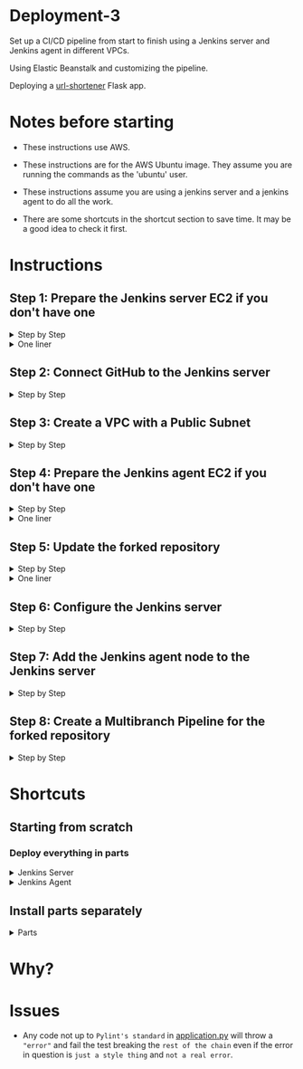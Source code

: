 # Deployment-3
Set up a CI/CD pipeline from start to finish using a Jenkins server and Jenkins agent in different VPCs.

Using Elastic Beanstalk and customizing the pipeline. 

Deploying a [url-shortener](https://github.com/RichardDeodutt/kuralabs_deployment_3) Flask app.

# Notes before starting

- These instructions use AWS. 

- These instructions are for the AWS Ubuntu image. They assume you are running the commands as the 'ubuntu' user. 

- These instructions assume you are using a jenkins server and a jenkins agent to do all the work. 

- There are some shortcuts in the shortcut section to save time. It may be a good idea to check it first. 

# Instructions

## Step 1: Prepare the Jenkins server EC2 if you don't have one

<details>

<summary>Step by Step</summary>

- Create/Launch an EC2 using the AWS Console in your region of choice, `Asia Pacific (Tokyo) or ap-northeast-1` in my case. 

- Set the `Name and tags` `Name` to anything you want, `Application and OS Images (Amazon Machine Image)` to Ubuntu 64-bit (x86), `Instance type` to t2.micro. 

- Set the `Key pair(login)` to any keypair you have access to or create one. `Network Settings` set the security group to one with ports 80 and 22 open or create one with those ports open. For `Network` use the default VPC and network settings. Launch with `default settings` for the rest is fine. 

- `SSH or connect` to the ec2 when it is running. 

    Example below: 

    ```
    ssh -i ~/.ssh/keyfile.pem root@18.179.26.45
    ```

- `Download` the `jenkins keyring` for the package repository source list. 

    Example below: 

    ```
    wget -q -O - https://pkg.jenkins.io/debian-stable/jenkins.io.key | sudo gpg --batch --yes --dearmor -o /usr/share/keyrings/jenkins.gpg
    ```

- `Install` the `jenkins keyring` to the package repository source list. 

    Example below: 

    ```
    sudo sh -c 'echo deb [signed-by=/usr/share/keyrings/jenkins.gpg] http://pkg.jenkins.io/debian-stable binary/ > /etc/apt/sources.list.d/jenkins.list'
    ```

- `Update` the package repository source list. 

    Example below: 

    ```
    sudo apt update
    ```

- `Install` the `apt` packages `default-jre`. 

    Example below: 

    ```
    sudo apt install -y default-jre
    ```

- `Install` the `apt` packages `jenkins`. 

    Example below: 

    ```
    sudo apt install -y jenkins
    ```

- `Install` the `apt` packages `nginx`. 

    Example below: 

    ```
    sudo apt install -y nginx
    ```

- `Install` the `apt` packages `curl`. 

    Example below: 

    ```
    sudo apt install -y curl
    ```

- `Edit` /etc/nginx/sites-enabled/default to look like the following or `Download` and `Set` the nginx configuration. 

    <details>

    <summary>Config</summary>

    - `/etc/nginx/sites-enabled/default` file. 

        Example below: 

        ```
        sudo nano /etc/nginx/sites-enabled/default
        ```

        ```
        server {
                listen 80;

                root /var/www/html;

                index index.html index.htm index.nginx-debian.html;

                server_name _;

                location / {
                        proxy_pass http://127.0.0.1:8080;
                        proxy_set_header Host $host;
                        proxy_set_header x-Forward-For $proxy_add_x_forwarded_for;
                }
        }
        ```

    </details>

    <details>

    <summary>Download and Set</summary>

    - `/etc/nginx/sites-enabled/default` file. 

        Example below: 

        ```
        sudo curl -s "https://raw.githubusercontent.com/RichardDeodutt/Deployment-3/main/Configs/server-nginx-default" | sudo tee /etc/nginx/sites-enabled/default > /dev/null 2>&1
        ```

    </details>

- `Restart` nginx

    Example below: 

    ```
    sudo systemctl restart nginx
    ```

 - `Get` the secret password and save it for future use. 

    Example below: 

    ```
    sudo cat /var/lib/jenkins/secrets/initialAdminPassword
    ```

</details>

<details>

<summary>One liner</summary>

 - `One liner` to do do everything above at once. 

    Example below: 

    ```
    wget -q -O - https://pkg.jenkins.io/debian-stable/jenkins.io.key | sudo gpg --batch --yes --dearmor -o /usr/share/keyrings/jenkins.gpg && sudo sh -c 'echo deb [signed-by=/usr/share/keyrings/jenkins.gpg] http://pkg.jenkins.io/debian-stable binary/ > /etc/apt/sources.list.d/jenkins.list' && sudo apt update && sudo apt install -y default-jre && sudo apt install -y jenkins && sudo apt install -y nginx && sudo apt install -y curl && sudo curl -s "https://raw.githubusercontent.com/RichardDeodutt/Deployment-3/main/Configs/server-nginx-default" | sudo tee /etc/nginx/sites-enabled/default > /dev/null 2>&1 && sudo systemctl restart nginx && sudo cat /var/lib/jenkins/secrets/initialAdminPassword
    ```

</details>

## Step 2: Connect GitHub to the Jenkins server

<details>

<summary>Step by Step</summary>

- Create/Generate a [personal access token in GitHub](https://github.com/settings/tokens) for the Jenkins server and webhook if you don't have one. I added all the `repo`, `admin:repo_hook` and `notifications` permissions. When done save the token for future use. 

- Fork the [deployment repository](https://github.com/kura-labs-org/kuralabs_deployment_3) and using this forked repository connect it to the Jenkins server webhook in the settings of the newly forked repository. 

- Connect the webhook by configuring the setting as the following. 

    <details>

    <summary>Settings</summary>

    - The `Payload URL` to your Jenkins server webhook. 

        Example `Payload URL`
        ```
        http://35.77.201.219/github-webhook/
        ```
    
    - The `Content type` to application/json. 
    
    - The `Which events would you like to trigger this webhook?` to 'Send me everything.'. 
    
    - The `Active` checkbox to checked. 

    </details>
    
- Then when everything is set click `Add webhook` to connect the forked repository to the Jenkins server webhook. 

</details>

## Step 3: Create a VPC with a Public Subnet

<details>

<summary>Step by Step</summary>

- Navigate to the `VPC` section on the AWS services list from the AWS Console and click `Create VPC`. 

- Under `Resources to create` select VPC only and under `Name tag - optional` enter a name for the VPC to recognize it easier. 

- Under `IPv4 CIDR block` leave it at IPv4 CIDR manual input and under `IPv4 CIDR` enter a cider such as `172.25.0.0/16`. 

- Everything else should be default so click `Create VPC`. 

- Once the VPC is created click on `Subnets` to go to the subnets section then click `Create subnet` and under `VPC ID` select the VPC you just created. 

- Under `Subnet name` enter a name for the subnet to recognize it easier. Under `Availability Zone` select any of them as it does not matter for now. For `IPv4 CIDR block` enter a cidr block such as `172.25.0.0/18`. 

- Everything else should be default so click `Create subnet` to create the subnet. 

- The route table should have automatically been created and we don't need to touch it so leave it alone. 

- Once the subnet is created click on `Internet gateways` to go to the Internet gateways section then if a internet gateway is not already attached to your created VPC then click `Create internet gateway`.

- Under `Name tag` enter a name for the internet gateway to recognize it easier. Once done click `Create internet gateway`. Once created attach it to your VPC to give your VPC internet. 

</details>


## Step 4: Prepare the Jenkins agent EC2 if you don't have one

<details>

<summary>Step by Step</summary>

- Create/Launch an EC2 using the AWS Console in your region of choice, `Asia Pacific (Tokyo) or ap-northeast-1` in my case. 

- Set the `Name and tags` `Name` to anything you want, `Application and OS Images (Amazon Machine Image)` to Ubuntu 64-bit (x86), `Instance type` to t2.micro. 

- Set the `Key pair(login)` to any keypair you have access to or create one. For `Network` use a different VPC than the default VPC and a public subnet and make sure `Auto-assign public IP` is enabled. `Network Settings` set the security group to one with ports 80 and 22 open or create one with those ports open. Launch with `default settings` for the rest is fine. 

- `SSH or connect` to the ec2 when it is running. 

    Example below: 

    ```
    ssh -i ~/.ssh/keyfile.pem root@18.180.26.45
    ```

- `Update` the package repository source list. 

    Example below: 

    ```
    sudo apt update
    ```

- `Install` the `apt` packages `default-jre`. 

    Example below: 

    ```
    sudo apt install -y default-jre
    ```

- `Install` the `apt` packages `python3-pip`. 

    Example below: 

    ```
    sudo apt install -y python3-pip
    ```

- `Install` the `apt` packages `python3.10-venv`. 

    Example below: 

    ```
    sudo apt install -y python3.10-venv
    ```

- `Install` the `apt` packages `nginx`. 

    Example below: 

    ```
    sudo apt install -y nginx

- `Edit` /etc/nginx/sites-enabled/default to look like the following or `Download` and `Set` the nginx configuration. 

    <details>

    <summary>Config</summary>

    - `/etc/nginx/sites-enabled/default` file. 

        Example below: 

        ```
        sudo nano /etc/nginx/sites-enabled/default
        ```

        ```
        server {
                listen 80;

                root /var/www/html;

                index index.html index.htm index.nginx-debian.html;

                server_name _;

                location / {
                        proxy_pass http://127.0.0.1:8000;
                        proxy_set_header Host $host;
                        proxy_set_header x-Forward-For $proxy_add_x_forwarded_for;
                }
        }
        ```

    </details>

    <details>

    <summary>Download and Set</summary>

    - `/etc/nginx/sites-enabled/default` file. 

        Example below: 

        ```
        sudo curl -s "https://raw.githubusercontent.com/RichardDeodutt/Deployment-3/main/Configs/agent-nginx-default" | sudo tee /etc/nginx/sites-enabled/default > /dev/null 2>&1
        ```

    </details>

- `Restart` nginx

    Example below: 

    ```
    sudo systemctl restart nginx
    ```

</details>

<details>

<summary>One liner</summary>

 - `One liner` to do do everything above at once. 

    Example below: 

    ```
    sudo apt update && sudo apt install -y default-jre && sudo apt install -y python3-pip && sudo apt install -y python3.10-venv && sudo apt install -y nginx && sudo curl -s https://raw.githubusercontent.com/RichardDeodutt/Deployment-3/main/Configs/agent-nginx-default | sudo tee /etc/nginx/sites-enabled/default > /dev/null 2>&1
    ```

</details>

## Step 5: Update the forked repository

<details>

<summary>Step by Step</summary>

- `Clone or download` [this repository](https://github.com/RichardDeodutt/Deployment-3) to get the files locally on your computer. 

    Example below: 

    ```
    git clone git@github.com:RichardDeodutt/Deployment-3.git
    ```

- `Clone your forked repository` in my case that would be https://github.com/RichardDeodutt/kuralabs_deployment_3 if you have not already done so to have it locally on your computer. 

    Example below: 

    ```
    git clone git@github.com:RichardDeodutt/kuralabs_deployment_3.git
    ```

- `Everything` in the folder [Modified-Application-Files](https://github.com/RichardDeodutt/Deployment-3/tree/main/Modified-Application-Files) should be `copied over` to the `root` of your forked repository. In my case that would be https://github.com/RichardDeodutt/kuralabs_deployment_3 and it should replace and overwrite the existing files there. 

    Example below: 

    ```
    cp -a Deployment-3/Modified-Application-Files/* kuralabs_deployment_3/
    ```

- You may want to edit the [Jenkinsfile](https://github.com/RichardDeodutt/Deployment-3/blob/main/Modified-Application-Files/Jenkinsfile) on your forked repository to have the `Deploy` stage use the region of your choice in my case I selected ap-northeast-1.

- Once these changes are made and the newly forked repository is `patched` `commit` and `push` these changes to make sure they are on your `online GitHub repository` as in the website. 

    Example below: 

    ```
    git add .
    ```

    ```
    git commit -m "Update"
    ```

    ```
    git push
    ```

</details>

<details>

<summary>One liner</summary>

 - `One liner` to do do everything above at once. 

    Example below: 

    ```
    git clone git@github.com:RichardDeodutt/Deployment-3.git ; git clone git@github.com:RichardDeodutt/kuralabs_deployment_3.git ; cp -a Deployment-3/Modified-Application-Files/* kuralabs_deployment_3/ && cd kuralabs_deployment_3 && git add . && git commit -m "Update" && git push && cd ..
    ```

</details>

## Step 6: Configure the Jenkins server

<details>

<summary>Step by Step</summary>

- Navigate to the Jenkins page using the url in a browser. 

    Example URL
    ```
    http://35.77.201.219/
    ```

- Enter the `secret password or initial admin password` you saved earlier or get it again and enter it then click Continue. 

    Example below: 

    ```
    sudo cat /var/lib/jenkins/secrets/initialAdminPassword
    ```

- For the `Customize Jenkins page` just click Install suggested plugins and wait for it to install the plugins `which may take some time`. 

- Once that is done you will have a `Create First Admin User` page so fill out that page and save the information for future logins then click Save and Continue. 

- After that is a `Instance Configuration` page where the default `Jenkins URL` should be correct already is similar to `http://35.77.201.219/` so click Save and Finish. 

- The next page is the `Jenkins is ready!` page where you just click Start using Jenkins to finish configuring the Jenkins server and go to the home page. 

</details>

## Step 7: Add the Jenkins agent node to the Jenkins server

<details>

<summary>Step by Step</summary>

- In the Jenkins server homepage click `Build Executor Status` to go to the Manage nodes and clouds page of the Jenkins server then when it loads the page click `+ New Node` on the next page when it loads under `Node name` enter a name for the node to recognize it easier. Under `Type` select `Permanent Agent` and click `Create`. 

- When the `Node` configuration options load enter the following. 

    <details>

    <summary>Settings</summary>

    - Under `Name` enter a name for the Agent in my case I used Jenkins-Agent if it's not there already. Under `Description` enter a description for the Agent. 

    - Under `Remote root directory` enter the following. Which is the working directory for the Jenkins agent. 

        Example below: 

        ```
        /home/ubuntu/agent
        ```

    - Under `Labels` enter the following. 

        Example below: 

        ```
        linux ubuntu ec2
        ```

    - Under `Usage` select Only build jobs with label expressions matching this node. Under `Launch method` select Launch agents via SSH. Under `Host` enter the public IP of the Jenkins agent instance. 

    - Under `Credentials` where it says `- none -` under it is `+ Add` click it to open the dropdown menu and select the `Jenkins` option. When the popup loads under `Kind` select SSH Username with private key then when it loads under `Username` enter ubuntu then under `Private Key` select `Enter directly` and then click `Add`. In the textarea that appears copy and paste the contents of your `AWS SSH pem keyfile` to get it you can just `cat` the file and copy it from the terminal. Once the key is entered click Add to save it. If you don't have a keyfile you can create one in the AWS Console and download it then do this step. 

        Example below: 

        ```
        cat ~/.ssh/keyfile.pem
        ```

    - Under `EC2 Key Pair's Private Key` where it says `- none -` click it to open the dropdown menu and select the `EC2 Key Pair's Private Key` you just added. 

    - Under `Host Key Verification Strategy` select Non verifying Verification Strategy from the dropdown menu. Under `Availability` select Keep this agent online as much as possible. 

- Once the done click `Save`. 

</details>

## Step 8: Create a Multibranch Pipeline for the forked repository

<details>

<summary>Step by Step</summary>

- In the Jenkins server homepage click `New Item` to create a new pipeline then when it loads the page enter a `item name` in my case I named it `Deployment-3` and then select `Multibranch Pipeline` clicking `OK` once done. 

- On the Configuration page for the new pipeline enter the following settings. 

    <details>

    <summary>Settings</summary>

    - On `Branch Sources` click `Add source` and select `GitHub`. On the new `GitHub section` under `Credentials` click `+ Add` and select `Jenkins`. When the popup loads under `Username` enter your exact GitHub username then under `Password` enter your exact [personal access token in GitHub](https://github.com/settings/tokens) you created and saved earlier then click `Add` to add your GitHub credentials to this Jenkins server. 
    
    - Under `Credentials` where it says `- none -` click it to open the dropdown menu and select the GitHub credentials you just added. 
    
    - Where it says `Repository HTTPS URL` under it enter your forked repository URL in my case it would be https://github.com/RichardDeodutt/kuralabs_deployment_3 then click `Validate`. It should say it's ok. 

        Example below: 

        ```
        Credentials ok. Connected to https://github.com/RichardDeodutt/kuralabs_deployment_3.
        ```
    
    - This `may not be needed` but if you created `more branches` in your fork but want to work with one you can scroll down until you see `Property strategy`. Above that should be a `Add` button, click that and select `Filter by name (with wildcards)`. Under Include enter `main` and use wildcards or * to select and exclude unwated branches in my case I had a `original` branch so under `Exclude` I entered `o*` to exclude it. 

    </details>

- Once the pipeline is configured click `Apply` and `Save`. 

</details>

# Shortcuts

## Starting from scratch

### Deploy everything in parts

<details>

<summary>Jenkins Server</summary>

- Jenkins Server Part

    - You can use my [jenkins deployment script](https://github.com/RichardDeodutt/Deployment-3/blob/main/Deployment-Scripts/jenkinsdeployment.sh) during EC2 creation by copying and pasting it in the userdata field to automate installing Jenkins and the status check after a deployment. This will be the Jenkins server that controls the agents. 

    - If the EC2 is created already you can run the commands below to run my [jenkins deployment script](https://github.com/RichardDeodutt/Deployment-3/blob/main/Deployment-Scripts/jenkinsdeployment.sh). 

        - If this is the first time deploying, run the command below. 
            ```
            cd && curl -s -O https://raw.githubusercontent.com/RichardDeodutt/Deployment-3/main/Deployment-Scripts/jenkinsdeployment.sh && sudo chmod +x jenkinsdeployment.sh && sudo ./jenkinsdeployment.sh
            ```

        - If you want to redo the deployment, run the commmand below **but it will delete the 'Deployment-3' directory if it was created from a previous deployment.** 

            ```
            cd && sudo rm -r Deployment-3 ; curl -s -O https://raw.githubusercontent.com/RichardDeodutt/Deployment-3/main/Deployment-Scripts/jenkinsdeployment.sh && sudo chmod +x jenkinsdeployment.sh && sudo ./jenkinsdeployment.sh
            ```

</details>

<details>

<summary>Jenkins Agent</summary>

- Jenkins Agent Part

    - You can use my [agent deployment script](https://github.com/RichardDeodutt/Deployment-3/blob/main/Deployment-Scripts/agentdeployment.sh) during EC2 creation by copying and pasting it in the userdata field to automate installing the agent dependencies and the status check after a deployment. This will be the Jenkins agent that the Jenkins server controls. 

    - If the EC2 is created already you can run the commands below to run my [agent deployment script](https://github.com/RichardDeodutt/Deployment-3/blob/main/Deployment-Scripts/agentdeployment.sh). 

        - If this is the first time deploying, run the command below. 
            ```
            cd && curl -s -O https://raw.githubusercontent.com/RichardDeodutt/Deployment-3/main/Deployment-Scripts/agentdeployment.sh && sudo chmod +x agentdeployment.sh && sudo ./agentdeployment.sh
            ```

        - If you want to redo the deployment, run the commmand below **but it will delete the 'Deployment-3' directory if it was created from a previous deployment.** 

            ```
            cd && sudo rm -r Deployment-3 ; curl -s -O https://raw.githubusercontent.com/RichardDeodutt/Deployment-3/main/Deployment-Scripts/agentdeployment.sh && sudo chmod +x agentdeployment.sh && sudo ./agentdeployment.sh
            ```

</details>

## Install parts separately

<details>

<summary>Parts</summary>

- If you just want to install a specific part run the corresponding script below.

    <details>

    <summary>Install Jenkins</summary>

    - To install Jenkins. 

        ```
        cd && curl -s -O https://raw.githubusercontent.com/RichardDeodutt/Deployment-3/main/Scripts/installjenkins.sh && sudo chmod +x installjenkins.sh && curl -s -O https://raw.githubusercontent.com/RichardDeodutt/Deployment-3/main/Scripts/libstandard.sh && sudo chmod +x libstandard.sh && sudo ./installjenkins.sh
        ```

    </details>

    <details>

    <summary>Install Jenkins Agent</summary>

    - To install the Jenkins agent dependencies. 

        ```
        cd && curl -s -O https://raw.githubusercontent.com/RichardDeodutt/Deployment-3/main/Scripts/installagent.sh && sudo chmod +x installagent.sh && curl -s -O https://raw.githubusercontent.com/RichardDeodutt/Deployment-3/main/Scripts/libstandard.sh && sudo chmod +x libstandard.sh && sudo ./installagent.sh
        ```

    </details>

    <details>

    <summary>Install Cypress Dependencies</summary>

    - To install Cypress dependencies.

        ```
        cd && curl -s -O https://raw.githubusercontent.com/RichardDeodutt/Deployment-3/main/Scripts/installcydepends.sh && sudo chmod +x installcydepends.sh && curl -s -O https://raw.githubusercontent.com/RichardDeodutt/Deployment-3/main/Scripts/libstandard.sh && sudo chmod +x libstandard.sh && sudo ./installcydepends.sh
        ```

    </details>

    <details>

    <summary>Check Deployment Status</summary>

    - To check the status after a deployment.

        ```
        cd && curl -s -O https://raw.githubusercontent.com/RichardDeodutt/Deployment-3/main/Scripts/statuscheck.sh && sudo chmod +x statuscheck.sh && curl -s -O https://raw.githubusercontent.com/RichardDeodutt/Deployment-3/main/Scripts/libstandard.sh && sudo chmod +x libstandard.sh && sudo ./statuscheck.sh
        ```

    </details>

</details>

# Why?

# Issues

- Any code not up to `Pylint's standard` in [application.py](https://github.com/RichardDeodutt/Deployment-3/blob/main/Modified-Application-Files/application.py) will throw a `"error"` and fail the test breaking the `rest of the chain` even if the error in question is `just a style thing` and `not a real error`. 